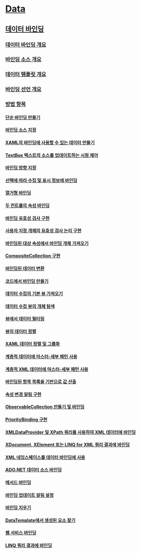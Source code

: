 # [Data](index.md)
## [데이터 바인딩](data-binding-wpf.md)
### [데이터 바인딩 개요](data-binding-overview.md)
### [바인딩 소스 개요](binding-sources-overview.md)
### [데이터 템플릿 개요](data-templating-overview.md)
### [바인딩 선언 개요](binding-declarations-overview.md)
### [방법 항목](data-binding-how-to-topics.md)
#### [단순 바인딩 만들기](how-to-create-a-simple-binding.md)
#### [바인딩 소스 지정](how-to-specify-the-binding-source.md)
#### [XAML의 바인딩에 사용할 수 있는 데이터 만들기](how-to-make-data-available-for-binding-in-xaml.md)
#### [TextBox 텍스트의 소스를 업데이트하는 시점 제어](how-to-control-when-the-textbox-text-updates-the-source.md)
#### [바인딩 방향 지정](how-to-specify-the-direction-of-the-binding.md)
#### [선택에 따라 수집 및 표시 정보에 바인딩](how-to-bind-to-a-collection-and-display-information-based-on-selection.md)
#### [열거형 바인딩](how-to-bind-to-an-enumeration.md)
#### [두 컨트롤의 속성 바인딩](how-to-bind-the-properties-of-two-controls.md)
#### [바인딩 유효성 검사 구현](how-to-implement-binding-validation.md)
#### [사용자 지정 개체의 유효성 검사 논리 구현](how-to-implement-validation-logic-on-custom-objects.md)
#### [바인딩된 대상 속성에서 바인딩 개체 가져오기](how-to-get-the-binding-object-from-a-bound-target-property.md)
#### [CompositeCollection 구현](how-to-implement-a-compositecollection.md)
#### [바인딩된 데이터 변환](how-to-convert-bound-data.md)
#### [코드에서 바인딩 만들기](how-to-create-a-binding-in-code.md)
#### [데이터 수집의 기본 뷰 가져오기](how-to-get-the-default-view-of-a-data-collection.md)
#### [데이터 수집 뷰의 개체 탐색](how-to-navigate-through-the-objects-in-a-data-collectionview.md)
#### [뷰에서 데이터 필터링](how-to-filter-data-in-a-view.md)
#### [뷰의 데이터 정렬](how-to-sort-data-in-a-view.md)
#### [XAML 데이터 정렬 및 그룹화](how-to-sort-and-group-data-using-a-view-in-xaml.md)
#### [계층적 데이터에 마스터-세부 패턴 사용](how-to-use-the-master-detail-pattern-with-hierarchical-data.md)
#### [계층적 XML 데이터에 마스터-세부 패턴 사용](how-to-use-the-master-detail-pattern-with-hierarchical-xml-data.md)
#### [바인딩된 항목 목록을 기반으로 값 산출](how-to-produce-a-value-based-on-a-list-of-bound-items.md)
#### [속성 변경 알림 구현](how-to-implement-property-change-notification.md)
#### [ObservableCollection 만들기 및 바인딩](how-to-create-and-bind-to-an-observablecollection.md)
#### [PriorityBinding 구현](how-to-implement-prioritybinding.md)
#### [XMLDataProvider 및 XPath 쿼리를 사용하여 XML 데이터에 바인딩](how-to-bind-to-xml-data-using-an-xmldataprovider-and-xpath-queries.md)
#### [XDocument, XElement 또는 LINQ for XML 쿼리 결과에 바인딩](how-to-bind-to-xdocument-xelement-or-linq-for-xml-query-results.md)
#### [XML 네임스페이스를 데이터 바인딩에 사용](how-to-use-xml-namespaces-in-data-binding.md)
#### [ADO.NET 데이터 소스 바인딩](how-to-bind-to-an-ado-net-data-source.md)
#### [메서드 바인딩](how-to-bind-to-a-method.md)
#### [바인딩 업데이트 알림 설정](how-to-set-up-notification-of-binding-updates.md)
#### [바인딩 지우기](how-to-clear-bindings.md)
#### [DataTemplate에서 생성된 요소 찾기](how-to-find-datatemplate-generated-elements.md)
#### [웹 서비스 바인딩](how-to-bind-to-a-web-service.md)
#### [LINQ 쿼리 결과에 바인딩](how-to-bind-to-the-results-of-a-linq-query.md)

